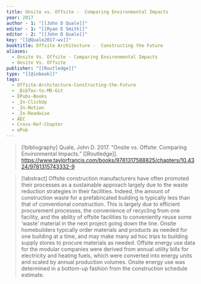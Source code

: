 ```yaml
---
title: Onsite vs. Offsite -  Comparing Environmental Impacts
year: 2017
author - 1: "[[John D Quale]]"
editor - 1: "[[Ryan E Smith]]"
editor - 2: "[[John D Quale]]"
key: "[[@Quale2017-wv]]"
booktitle: Offsite Architecture -  Constructing the Future
aliases:
  - Onsite Vs. Offsite - Comparing Environmental Impacts
  - Onsite Vs. Offsite
publisher: "[[Routledge]]"
type: "[[@inbook]]"
tags:
  - Offsite-Architecture-Constructing-the-Future
  - _BibTex-to-MD-Git
  - EPubs-Books
  - _In-ClickUp
  - _In-Notion
  - _In-Readwise
  - AEC
  - Cross-Ref-Chapter
  - ePub
---
```


> [!bibliography]
> Quale, John D. 2017. “Onsite vs. Offsite: Comparing Environmental Impacts.” [[Routledge]]. https://www.taylorfrancis.com/books/9781317588825/chapters/10.4324/9781315743332-9

> [!abstract]
> Offsite construction manufacturers have often promoted their processes as a sustainable approach largely due to the waste reduction strategies in their facilities. Indeed, the amount of construction waste for a prefabricated building is typically less than that of conventional construction. This is largely due to efficient procurement processes, the convenience of recycling from one facility, and the ability of offsite facilities to conveniently reuse some ‘waste’ material in the next project going down the line. Onsite homebuilders typically order materials and products as needed for one building at a time, and may make many ad hoc trips to building supply stores to procure materials as needed. Offsite energy use data for the modular companies were derived from annual utility bills for electricity and heating fuels, which were converted into energy units and scaled by annual production volumes. Onsite energy use was determined in a bottom-up fashion from the construction schedule estimate.